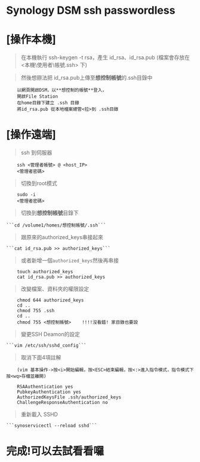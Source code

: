 Synology DSM ssh passwordless
=
[操作本機]
==
>在本機執行 ssh-keygen -t rsa，產生 id_rsa、id_rsa.pub 
>(檔案會存放在 <本機\使用者\帳號\.ssh\> 下)
    
>然後想辧法把 id_rsa.pub上傳至**想控制帳號**的.ssh目錄中
```
    以網頁開啟DSM，以**想控制的帳號**登入，	
    開啟File Station	
    在home目錄下建立 .ssh 目錄	
    將id_rsa.pub 從本地檔案總管<拉>到 .ssh目錄
```    
[操作遠端]
==
>ssh 到伺服器
```
    ssh <管理者帳號> @ <host_IP>
    <管理者密碼>
```
>切換到root模式
```	
    sudo -i
    <管理者密碼>
```
>切換到**想控制帳號**目錄下
	
    ```cd /volume1/homes/想控制帳號/.ssh```

>跟原來的authorized_keys串接起來
	
    ```cat id_rsa.pub >> authorized_keys```
  
>或者新增一個`authorized_keys`然後再串接
```
    touch authorized_keys
    cat id_rsa.pub >> authorized_keys
```
>改變檔案、資料夾的權限設定
```
    chmod 644 authorized_keys
    cd ..
    chmod 755 .ssh
    cd ..
    chmod 755 <想控制帳號>    !!!!沒看錯! 家目錄也要設
```
>變更SSH Deamon的設定

    ```vim /etc/ssh/sshd_config```

>取消下面4項註解
```
    (vim 基本操作->按<i>開始編輯，按<ESC>結束編輯，按<:>進入指令模式，指令模式下按<wq>存檔並離開)
	
    RSAAuthentication yes
    PubkeyAuthentication yes
    AuthorizedKeysFile .ssh/authorized_keys
    ChallengeResponseAuthentication no
```
>重新載入 SSHD
	
    ```synoservicectl --reload sshd```
  
完成!可以去試看看囉
=
